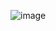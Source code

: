 ![image](https://user-images.githubusercontent.com/109774037/200708423-13db09d2-aa4a-479b-8ae7-fe7c43dee52b.png)
